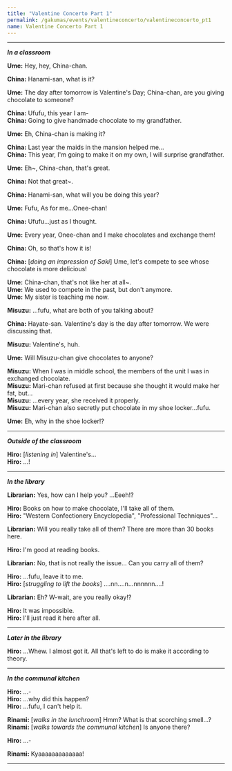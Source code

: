 ```yaml
---
title: "Valentine Concerto Part 1"
permalink: /gakumas/events/valentineconcerto/valentineconcerto_pt1
name: Valentine Concerto Part 1
---
```

________________________
<!--
#### Valentine Concerto Part 1
----
--->

*__In a classroom__*

__Ume:__ Hey, hey, China-chan.

__China:__ Hanami-san, what is it?

__Ume:__ The day after tomorrow is Valentine's Day; China-chan, are you giving chocolate to someone?

__China:__ Ufufu, this year I am-<br />
__China:__ Going to give handmade chocolate to my grandfather.

__Ume:__ Eh, China-chan is making it?

__China:__ Last year the maids in the mansion helped me...<br />
__China:__ This year, I'm going to make it on my own, I will surprise grandfather.

__Ume:__ Eh~, China-chan, that's great.

__China:__ Not that great~.

__China:__ Hanami-san, what will you be doing this year?

__Ume:__ Fufu, As for me...Onee-chan!

__China:__ Ufufu...just as I thought.

__Ume:__ Every year, Onee-chan and I make chocolates and exchange them!

__China:__ Oh, so that's how it is!

__China:__ [*doing an impression of Saki*] Ume, let's compete to see whose chocolate is more delicious!

__Ume:__ China-chan, that's not like her at all~.<br />
__Ume:__ We used to compete in the past, but don't anymore.<br />
__Ume:__ My sister is teaching me now.

__Misuzu:__ ...fufu, what are both of you talking about?

__China:__ Hayate-san. Valentine's day is the day after tomorrow. We were discussing that.

__Misuzu:__ Valentine's, huh.

__Ume:__ Will Misuzu-chan give chocolates to anyone?

__Misuzu:__ When I was in middle school, the members of the unit I was in exchanged chocolate.<br />
__Misuzu:__ Mari-chan refused at first because she thought it would make her fat, but...<br />
__Misuzu:__ ...every year, she received it properly.<br />
__Misuzu:__ Mari-chan also secretly put chocolate in my shoe locker...fufu.

__Ume:__ Eh, why in the shoe locker!?

---

*__Outside of the classroom__*

__Hiro:__ [*listening in*] Valentine's...<br />
__Hiro:__ ...!

---

*__In the library__*

__Librarian:__ Yes, how can I help you? ...Eeeh!?

__Hiro:__ Books on how to make chocolate, I'll take all of them.<br />
__Hiro:__ "Western Confectionery Encyclopedia", "Professional Techniques"...

__Librarian:__ Will you really take all of them? There are more than 30 books here.

__Hiro:__ I'm good at reading books.

__Librarian:__ No, that is not really the issue... Can you carry all of them?

__Hiro:__ ...fufu, leave it to me.<br />
__Hiro:__ [*struggling to lift the books*] ....nn....n...nnnnnn....!

__Librarian:__ Eh? W-wait, are you really okay!?

__Hiro:__ It was impossible.<br />
__Hiro:__ I'll just read it here after all.

---

*__Later in the library__*

__Hiro:__ ...Whew. I almost got it. All that's left to do is make it according to theory.

---

*__In the communal kitchen__*

__Hiro:__ ...-<br />
__Hiro:__ ...why did this happen?<br />
__Hiro:__ ...fufu, I can't help it.

__Rinami:__ [*walks in the lunchroom*] Hmm? What is that scorching smell...?<br />
__Rinami:__ [*walks towards the communal kitchen*] Is anyone there?

__Hiro:__ ...-

__Rinami:__ Kyaaaaaaaaaaaaa!

---